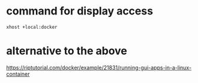 # command for display access
```
xhost +local:docker
```
# alternative to the above
https://riptutorial.com/docker/example/21831/running-gui-apps-in-a-linux-container